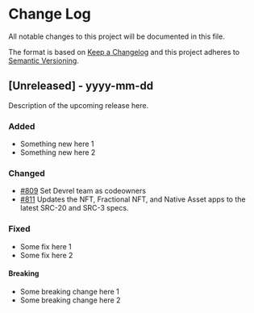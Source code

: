 # Change Log

All notable changes to this project will be documented in this file.

The format is based on [Keep a Changelog](http://keepachangelog.com/)
and this project adheres to [Semantic Versioning](http://semver.org/).

## [Unreleased] - yyyy-mm-dd

Description of the upcoming release here.

### Added

- Something new here 1
- Something new here 2

### Changed

- [#809](https://github.com/FuelLabs/sway-applications/issues/809) Set Devrel team as codeowners
- [#811](https://github.com/FuelLabs/sway-applications/pull/811) Updates the NFT, Fractional NFT, and Native Asset apps to the latest SRC-20 and SRC-3 specs.

### Fixed

- Some fix here 1
- Some fix here 2

#### Breaking

- Some breaking change here 1
- Some breaking change here 2
